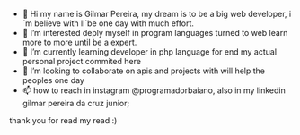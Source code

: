 - 👋 Hi my name is Gilmar Pereira, my dream is to be a big web developer, i´m believe with ll´be one day with much effort.
- 👀 I’m interested deply myself in program languages turned to web learn more to more until be a expert.
- 🌱 I’m currently learning developer in php language for end my actual personal project commited here
- 💞️ I’m looking to collaborate on apis and projects with will help the peoples one day
- 📫 how to reach in instagram @programadorbaiano, also in my linkedin gilmar pereira da cruz junior;

thank you for read my read :)


